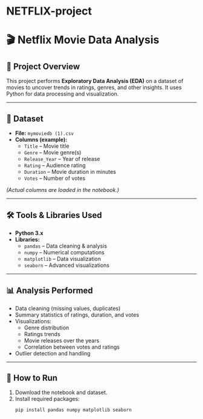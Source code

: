 # NETFLIX-project

# 🎬 Netflix Movie Data Analysis

## 📌 Project Overview
This project performs **Exploratory Data Analysis (EDA)** on a dataset of movies to uncover trends in ratings, genres, and other insights. It uses Python for data processing and visualization.

---

## 📂 Dataset
- **File:** `mymoviedb (1).csv`
- **Columns (example):**
  - `Title` – Movie title
  - `Genre` – Movie genre(s)
  - `Release_Year` – Year of release
  - `Rating` – Audience rating
  - `Duration` – Movie duration in minutes
  - `Votes` – Number of votes

*(Actual columns are loaded in the notebook.)*

---

## 🛠️ Tools & Libraries Used
- **Python 3.x**
- **Libraries:**
  - `pandas` – Data cleaning & analysis
  - `numpy` – Numerical computations
  - `matplotlib` – Data visualization
  - `seaborn` – Advanced visualizations

---

## 📊 Analysis Performed
- Data cleaning (missing values, duplicates)
- Summary statistics of ratings, duration, and votes
- Visualizations:
  - Genre distribution
  - Ratings trends
  - Movie releases over the years
  - Correlation between votes and ratings
- Outlier detection and handling

---

## 🚀 How to Run
1. Download the notebook and dataset.
2. Install required packages:
   ```bash
   pip install pandas numpy matplotlib seaborn
